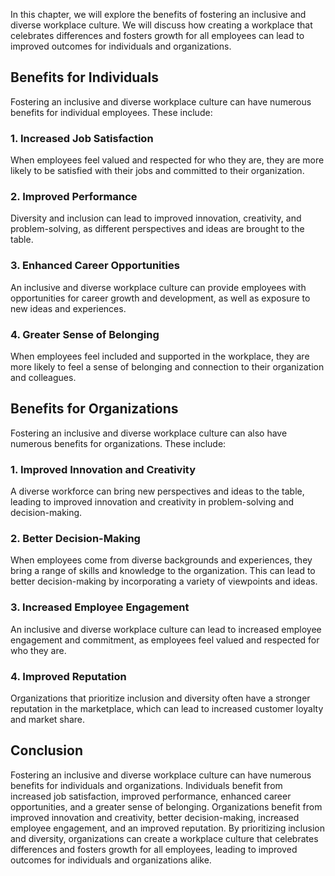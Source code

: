 
In this chapter, we will explore the benefits of fostering an inclusive and diverse workplace culture. We will discuss how creating a workplace that celebrates differences and fosters growth for all employees can lead to improved outcomes for individuals and organizations.

Benefits for Individuals
------------------------

Fostering an inclusive and diverse workplace culture can have numerous benefits for individual employees. These include:

### 1. Increased Job Satisfaction

When employees feel valued and respected for who they are, they are more likely to be satisfied with their jobs and committed to their organization.

### 2. Improved Performance

Diversity and inclusion can lead to improved innovation, creativity, and problem-solving, as different perspectives and ideas are brought to the table.

### 3. Enhanced Career Opportunities

An inclusive and diverse workplace culture can provide employees with opportunities for career growth and development, as well as exposure to new ideas and experiences.

### 4. Greater Sense of Belonging

When employees feel included and supported in the workplace, they are more likely to feel a sense of belonging and connection to their organization and colleagues.

Benefits for Organizations
--------------------------

Fostering an inclusive and diverse workplace culture can also have numerous benefits for organizations. These include:

### 1. Improved Innovation and Creativity

A diverse workforce can bring new perspectives and ideas to the table, leading to improved innovation and creativity in problem-solving and decision-making.

### 2. Better Decision-Making

When employees come from diverse backgrounds and experiences, they bring a range of skills and knowledge to the organization. This can lead to better decision-making by incorporating a variety of viewpoints and ideas.

### 3. Increased Employee Engagement

An inclusive and diverse workplace culture can lead to increased employee engagement and commitment, as employees feel valued and respected for who they are.

### 4. Improved Reputation

Organizations that prioritize inclusion and diversity often have a stronger reputation in the marketplace, which can lead to increased customer loyalty and market share.

Conclusion
----------

Fostering an inclusive and diverse workplace culture can have numerous benefits for individuals and organizations. Individuals benefit from increased job satisfaction, improved performance, enhanced career opportunities, and a greater sense of belonging. Organizations benefit from improved innovation and creativity, better decision-making, increased employee engagement, and an improved reputation. By prioritizing inclusion and diversity, organizations can create a workplace culture that celebrates differences and fosters growth for all employees, leading to improved outcomes for individuals and organizations alike.
